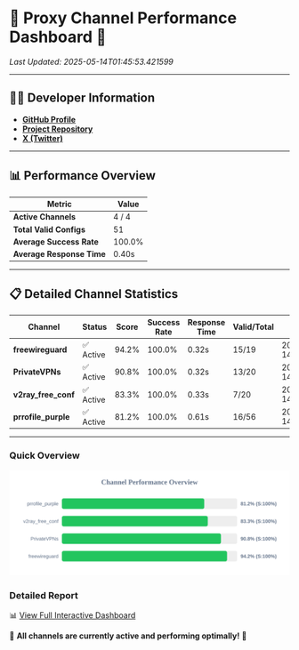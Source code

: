 # 🌟 Proxy Channel Performance Dashboard 🌟

_Last Updated: 2025-05-14T01:45:53.421599_

---

## 👩‍💻 Developer Information

- **[GitHub Profile](https://github.com/4n0nymou3)**  
- **[Project Repository](https://github.com/4n0nymou3/multi-proxy-config-fetcher)**  
- **[X (Twitter)](https://x.com/4n0nymou3)**  

---

## 📊 Performance Overview

| Metric                | Value       |
|-----------------------|-------------|
| **Active Channels**   | 4 / 4       |
| **Total Valid Configs** | 51          |
| **Average Success Rate** | 100.0%      |
| **Average Response Time** | 0.40s       |

---

## 📋 Detailed Channel Statistics

| Channel          | Status     | Score  | Success Rate | Response Time | Valid/Total | Last Success               |
|------------------|------------|--------|--------------|---------------|-------------|----------------------------|
| **freewireguard**  | ✅ Active  | 94.2%  | 100.0% | 0.32s         | 15/19       | 2025-05-14T01:45:53.419838 |
| **PrivateVPNs**  | ✅ Active  | 90.8%  | 100.0% | 0.32s         | 13/20       | 2025-05-14T01:45:53.070961 |
| **v2ray_free_conf**  | ✅ Active  | 83.3%  | 100.0% | 0.33s         | 7/20       | 2025-05-14T01:45:52.719799 |
| **prrofile_purple**  | ✅ Active  | 81.2%  | 100.0% | 0.61s         | 16/56       | 2025-05-14T01:45:52.255066 |

---

### Quick Overview
<div align="center">
  <a href="https://raw.githubusercontent.com/nullluser/NullRepo/refs/heads/main/assets/channel_stats_chart.svg">
    <img src="https://raw.githubusercontent.com/nullluser/NullRepo/refs/heads/main/assets/channel_stats_chart.svg" alt="Source Performance Statistics" width="800">
  </a>
</div>

### Detailed Report
📊 [View Full Interactive Dashboard](https://htmlpreview.github.io/?https://github.com/nullluser/NullRepo/blob/main/assets/performance_report.html)

🎉 **All channels are currently active and performing optimally!** 🎉
